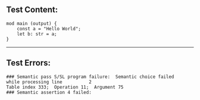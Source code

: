 
Test Content: 
-------------------------
```
mod main (output) { 
    const a = "Hello World";
    let b: str = a;
}
```
------------------------

Test Errors:
-------------------------
```
### Semantic pass S/SL program failure:  Semantic choice failed
while processing line          2
Table index 333;  Operation 11;  Argument 75
### Semantic assertion 4 failed: 
```
